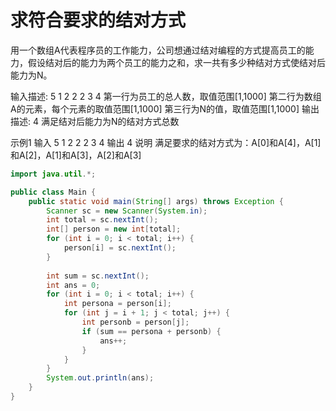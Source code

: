 # 求符合要求的结对方式

用一个数组A代表程序员的工作能力，公司想通过结对编程的方式提高员工的能力，假设结对后的能力为两个员工的能力之和，求一共有多少种结对方式使结对后能力为N。

输入描述:
5
1 2 2 2 3
4
第一行为员工的总人数，取值范围[1,1000]
第二行为数组A的元素，每个元素的取值范围[1,1000]
第三行为N的值，取值范围[1,1000]
输出描述:
4
满足结对后能力为N的结对方式总数

示例1
输入
5
1 2 2 2 3
4
输出
4
说明
满足要求的结对方式为：A[0]和A[4]，A[1]和A[2]，A[1]和A[3]，A[2]和A[3]

```java
import java.util.*;

public class Main {
    public static void main(String[] args) throws Exception {
        Scanner sc = new Scanner(System.in);
        int total = sc.nextInt();
        int[] person = new int[total];
        for (int i = 0; i < total; i++) {
            person[i] = sc.nextInt();
        }
        
        int sum = sc.nextInt();
        int ans = 0;
        for (int i = 0; i < total; i++) {
            int persona = person[i];
            for (int j = i + 1; j < total; j++) {
                int personb = person[j];
                if (sum == persona + personb) {
                    ans++;
                }
            }
        }
        System.out.println(ans);
    }
}
```

